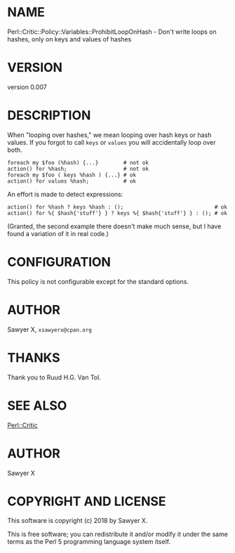 # NAME

Perl::Critic::Policy::Variables::ProhibitLoopOnHash - Don't write loops on hashes, only on keys and values of hashes

# VERSION

version 0.007

# DESCRIPTION

When "looping over hashes," we mean looping over hash keys or hash values. If
you forgot to call `keys` or `values` you will accidentally loop over both.

    foreach my $foo (%hash) {...}        # not ok
    action() for %hash;                  # not ok
    foreach my $foo ( keys %hash ) {...} # ok
    action() for values %hash;           # ok

An effort is made to detect expressions:

    action() for %hash ? keys %hash : ();                             # ok
    action() for %{ $hash{'stuff'} } ? keys %{ $hash{'stuff'} } : (); # ok

(Granted, the second example there doesn't make much sense, but I have found
a variation of it in real code.)

# CONFIGURATION

This policy is not configurable except for the standard options.

# AUTHOR

Sawyer X, `xsawyerx@cpan.org`

# THANKS

Thank you to Ruud H.G. Van Tol.

# SEE ALSO

[Perl::Critic](https://metacpan.org/pod/Perl::Critic)

# AUTHOR

Sawyer X

# COPYRIGHT AND LICENSE

This software is copyright (c) 2018 by Sawyer X.

This is free software; you can redistribute it and/or modify it under
the same terms as the Perl 5 programming language system itself.
